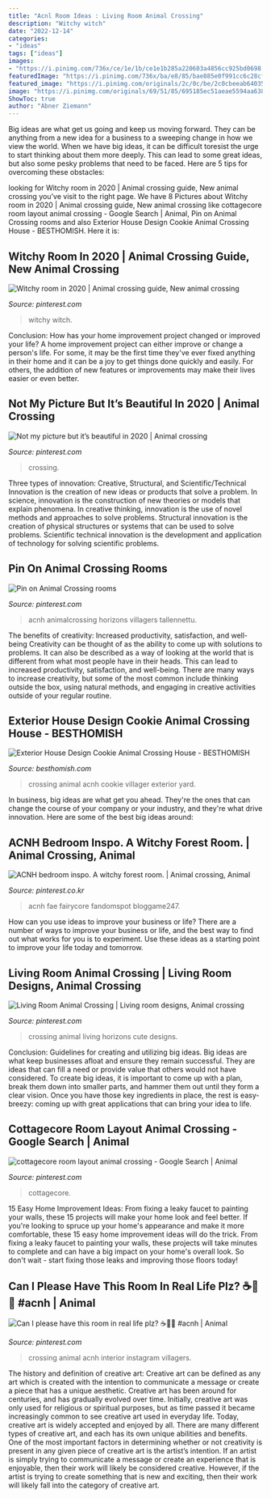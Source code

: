 ```yaml
---
title: "Acnl Room Ideas : Living Room Animal Crossing"
description: "Witchy witch"
date: "2022-12-14"
categories:
- "ideas"
tags: ["ideas"]
images:
- "https://i.pinimg.com/736x/ce/1e/1b/ce1e1b285a220603a4856cc925bd0698.jpg"
featuredImage: "https://i.pinimg.com/736x/ba/e8/85/bae885e0f991cc6c28cff78bd4df6976.jpg"
featured_image: "https://i.pinimg.com/originals/2c/0c/be/2c0cbeeab64035f956045a0d98e2559c.jpg"
image: "https://i.pinimg.com/originals/69/51/85/695185ec51aeae5594aa638a593b43c5.jpg"
ShowToc: true
author: "Abner Ziemann"
---
```



Big ideas are what get us going and keep us moving forward. They can be anything from a new idea for a business to a sweeping change in how we view the world. When we have big ideas, it can be difficult toresist the urge to start thinking about them more deeply. This can lead to some great ideas, but also some pesky problems that need to be faced. Here are 5 tips for overcoming these obstacles: 

	

		
looking for Witchy room in 2020 | Animal crossing guide, New animal crossing you've visit to the right page. We have 8 Pictures about Witchy room in 2020 | Animal crossing guide, New animal crossing like cottagecore room layout animal crossing - Google Search | Animal, Pin on Animal Crossing rooms and also Exterior House Design Cookie Animal Crossing House - BESTHOMISH. Here it is:
		
    
## Witchy Room In 2020 | Animal Crossing Guide, New Animal Crossing

<img loading=lazy src="https://i.pinimg.com/736x/ce/1e/1b/ce1e1b285a220603a4856cc925bd0698.jpg" onerror="this.onerror=null;this.src='https://tse4.mm.bing.net/th?id=OIP.jZ3SCocDwR41AvGEXijWDwHaKq&amp;pid=15.1';" alt="Witchy room in 2020 | Animal crossing guide, New animal crossing">

_Source: pinterest.com_

>witchy witch. 

	

Conclusion: How has your home improvement project changed or improved your life?
A home improvement project can either improve or change a person's life. For some, it may be the first time they've ever fixed anything in their home and it can be a joy to get things done quickly and easily. For others, the addition of new features or improvements may make their lives easier or even better.

    
## Not My Picture But It’s Beautiful In 2020 | Animal Crossing

<img loading=lazy src="https://i.pinimg.com/originals/69/51/85/695185ec51aeae5594aa638a593b43c5.jpg" onerror="this.onerror=null;this.src='https://tse2.mm.bing.net/th?id=OIP.WtKWytaQchVpIc-VFcSejwHaEK&amp;pid=15.1';" alt="Not my picture but it’s beautiful in 2020 | Animal crossing">

_Source: pinterest.com_

>crossing. 

	

Three types of innovation: Creative, Structural, and Scientific/Technical
Innovation is the creation of new ideas or products that solve a problem. In science, innovation is the construction of new theories or models that explain phenomena. In creative thinking, innovation is the use of novel methods and approaches to solve problems. Structural innovation is the creation of physical structures or systems that can be used to solve problems. Scientific technical innovation is the development and application of technology for solving scientific problems.

    
## Pin On Animal Crossing Rooms

<img loading=lazy src="https://i.pinimg.com/736x/ba/e8/85/bae885e0f991cc6c28cff78bd4df6976.jpg" onerror="this.onerror=null;this.src='https://tse2.mm.bing.net/th?id=OIP.kg2LFTGTDoSxO99cipO3kQHaHa&amp;pid=15.1';" alt="Pin on Animal Crossing rooms">

_Source: pinterest.com_

>acnh animalcrossing horizons villagers tallennettu. 

	

The benefits of creativity: Increased productivity, satisfaction, and well-being
Creativity can be thought of as the ability to come up with solutions to problems. It can also be described as a way of looking at the world that is different from what most people have in their heads. This can lead to increased productivity, satisfaction, and well-being. There are many ways to increase creativity, but some of the most common include thinking outside the box, using natural methods, and engaging in creative activities outside of your regular routine.

    
## Exterior House Design Cookie Animal Crossing House - BESTHOMISH

<img loading=lazy src="https://i.pinimg.com/originals/a0/2d/4c/a02d4c3318e06f2cc558e39d6fbde7a7.jpg" onerror="this.onerror=null;this.src='https://tse1.mm.bing.net/th?id=OIP.pl86DE7t5oEcqzdJX6oEPgHaEK&amp;pid=15.1';" alt="Exterior House Design Cookie Animal Crossing House - BESTHOMISH">

_Source: besthomish.com_

>crossing animal acnh cookie villager exterior yard. 

	

In business, big ideas are what get you ahead. They're the ones that can change the course of your company or your industry, and they're what drive innovation. Here are some of the best big ideas around:

    
## ACNH Bedroom Inspo. A Witchy Forest Room. | Animal Crossing, Animal

<img loading=lazy src="https://i.pinimg.com/736x/b7/74/d8/b774d891c7840e278fd38baf4fe8b74c.jpg" onerror="this.onerror=null;this.src='https://tse2.mm.bing.net/th?id=OIP.YUd3lWusS590Uhdr0-V3uAHaEK&amp;pid=15.1';" alt="ACNH bedroom inspo. A witchy forest room. | Animal crossing, Animal">

_Source: pinterest.co.kr_

>acnh fae fairycore fandomspot bloggame247. 

	

How can you use ideas to improve your business or life?
There are a number of ways to improve your business or life, and the best way to find out what works for you is to experiment. Use these ideas as a starting point to improve your life today and tomorrow.

    
## Living Room Animal Crossing | Living Room Designs, Animal Crossing

<img loading=lazy src="https://i.pinimg.com/736x/e8/7e/c5/e87ec54031b1f0457cfd953e7483381b.jpg" onerror="this.onerror=null;this.src='https://tse1.mm.bing.net/th?id=OIP.CA8xVKzw0d0OWdQnX9FI9AHaEK&amp;pid=15.1';" alt="Living Room Animal Crossing | Living room designs, Animal crossing">

_Source: pinterest.com_

>crossing animal living horizons cute designs. 

	

Conclusion: Guidelines for creating and utilizing big ideas.
Big ideas are what keep businesses afloat and ensure they remain successful. They are ideas that can fill a need or provide value that others would not have considered. To create big ideas, it is important to come up with a plan, break them down into smaller parts, and hammer them out until they form a clear vision. Once you have those key ingredients in place, the rest is easy- breezy: coming up with great applications that can bring your idea to life.

    
## Cottagecore Room Layout Animal Crossing - Google Search | Animal

<img loading=lazy src="https://i.pinimg.com/originals/d7/79/30/d77930f923d3f5bb6fc43bfd653ffb22.png" onerror="this.onerror=null;this.src='https://tse3.mm.bing.net/th?id=OIP.dvZqrcQsP2QYGFfkXt0-6wHaEK&amp;pid=15.1';" alt="cottagecore room layout animal crossing - Google Search | Animal">

_Source: pinterest.com_

>cottagecore. 

	

15 Easy Home Improvement Ideas: From fixing a leaky faucet to painting your walls, these 15 projects will make your home look and feel better.
If you're looking to spruce up your home's appearance and make it more comfortable, these 15 easy home improvement ideas will do the trick. From fixing a leaky faucet to painting your walls, these projects will take minutes to complete and can have a big impact on your home's overall look. So don't wait - start fixing those leaks and improving those floors today!

    
## Can I Please Have This Room In Real Life Plz? ☕🌱💤 #acnh | Animal

<img loading=lazy src="https://i.pinimg.com/originals/2c/0c/be/2c0cbeeab64035f956045a0d98e2559c.jpg" onerror="this.onerror=null;this.src='https://tse2.mm.bing.net/th?id=OIP.8M8myC7sztO3JHA2W0LIcAHaEK&amp;pid=15.1';" alt="Can I please have this room in real life plz? ☕🌱💤 #acnh | Animal">

_Source: pinterest.com_

>crossing animal acnh interior instagram villagers. 

	

The history and definition of creative art: Creative art can be defined as any art which is created with the intention to communicate a message or create a piece that has a unique aesthetic.
Creative art has been around for centuries, and has gradually evolved over time. Initially, creative art was only used for religious or spiritual purposes, but as time passed it became increasingly common to see creative art used in everyday life. Today, creative art is widely accepted and enjoyed by all. There are many different types of creative art, and each has its own unique abilities and benefits.
One of the most important factors in determining whether or not creativity is present in any given piece of creative art is the artist’s intention. If an artist is simply trying to communicate a message or create an experience that is enjoyable, then their work will likely be considered creative. However, if the artist is trying to create something that is new and exciting, then their work will likely fall into the category of creative art.

